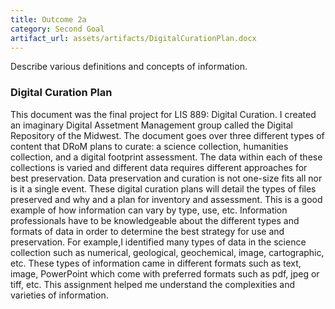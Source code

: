 ```yaml
---
title: Outcome 2a
category: Second Goal
artifact_url: assets/artifacts/DigitalCurationPlan.docx
---
```

Describe various definitions and concepts of information.
### **Digital Curation Plan** ###

This document was the final project for LIS 889: Digital Curation. I created an imaginary Digital Assetment Management group called the Digital Repository of the Midwest. The document goes over three different types of content that DRoM plans to curate: a science collection, humanities collection, and a digital footprint assessment. The data within each of these collections is varied and different data requires different approaches for best preservation. Data preservation and curation is not one-size fits all nor is it a single event. These digital curation plans will detail the types of files preserved and why and a plan for inventory and assessment. This is a good example of how information can vary by type, use, etc. Information professionals have to be knowledgeable about the different types and formats of data in order to determine the best strategy for use and preservation. For example,I identified many types of data in the science collection such as numerical, geological, geochemical, image, cartographic, etc. These types of information came in different formats such as text, image, PowerPoint which come with preferred formats such as pdf, jpeg or tiff, etc. This assignment helped me understand the complexities and varieties of information. 

